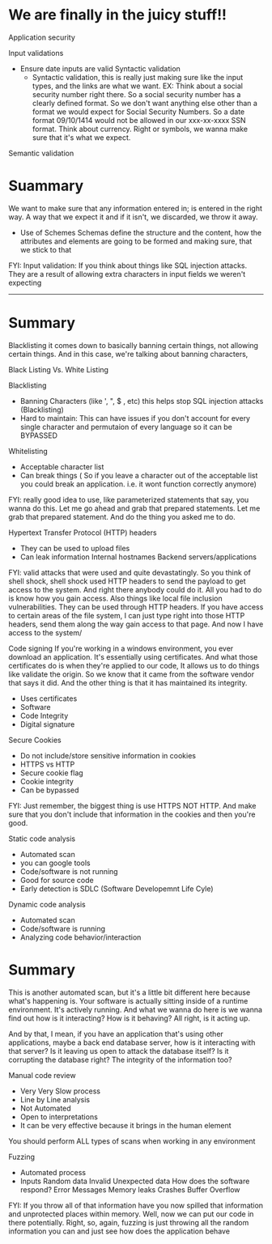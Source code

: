 # We are finally in the juicy stuff!! 
Application security


Input validations
- Ensure date inputs are valid
    Syntactic validation
    * Syntactic validation, this is really just making sure like the input types, and the links are what we want.
EX: 
Think about a social security number right there. So a social security number has a clearly defined format.
So we don't want anything else other than a format we would expect for Social Security Numbers. So a date format 09/10/1414 would not be allowed in our xxx-xx-xxxx SSN format. 
Think about currency. Right or symbols, we wanna make sure that it's what we expect.

Semantic validation
# Suammary
We want to make sure that any information entered in; is entered in the right way. A way that we expect it and if it isn't, we discarded, we throw it away.

- Use of Schemes 
Schemas define the structure and the content, how the attributes and elements are going to be formed and making sure, that we stick to that

FYI: Input validation: If you think about things like SQL injection attacks. They are a result of allowing extra characters in input fields we weren't expecting

-------------------------------------------------------------------------------------------------------------------------------

# Summary
Blacklisting it comes down to basically banning certain things, not allowing certain things. And in this case, we're talking about banning characters,

Black Listing Vs. White Listing

Blacklisting
- Banning Characters (like ', ", $ , etc) this helps stop SQL injection attacks (Blacklisting)
- Hard to maintain: This can have issues if you don't account for every single character and permutaion of every language so it can be BYPASSED

Whitelisting
- Acceptable character list
- Can break things ( So if you leave a character out of the acceptable list you could break an application. i.e. it wont function correctly anymore)

FYI: really good idea to use, like parameterized statements that say, you wanna do this. Let me go ahead and grab that prepared statements. Let me grab that prepared statement. And do the thing you asked me to do.


Hypertext Transfer Protocol (HTTP) headers
- They can be used to upload files
- Can leak information
    Internal hostnames
    Backend servers/applications

FYI: valid attacks that were used and quite devastatingly. So you think of shell shock, shell shock used HTTP headers to send the payload to get access to the system. And right there anybody could do it. All you had to do is know how you gain access. Also things like local file inclusion vulnerabilities. They can be used through HTTP headers. If you have access to certain areas of the file system, I can just type right into those HTTP headers, send them along the way gain access to that page. And now I have access to the system/

Code signing
If you're working in a windows environment, you ever download an application. It's essentially using certificates. And what those certificates do is when they're applied to our code, It allows us to do things like validate the origin. So we know that it came from the software vendor that says it did. And the other thing is that it has maintained its integrity.
- Uses certificates
- Software
- Code Integrity
- Digital signature

Secure Cookies
- Do not include/store sensitive information in cookies
- HTTPS vs HTTP
- Secure cookie flag
- Cookie integrity
- Can be bypassed

FYI: Just remember, the biggest thing is use HTTPS NOT HTTP. And make sure that you don't include that information in the cookies and then you're good.

Static code analysis
- Automated scan
- you can google tools
- Code/software is not running
- Good for source code
- Early detection is SDLC (Software Developemnt Life Cyle)


Dynamic code analysis
- Automated scan
- Code/software is running
- Analyzing code behavior/interaction

# Summary
This is another automated scan, but it's a little bit different here because what's happening is. Your software is actually sitting inside of a runtime environment. It's actively running. And what we wanna do here is we wanna find out how is it interacting? How is it behaving? All right, is it acting up.

And by that, I mean, if you have an application that's using other applications, maybe a back end database server, how is it interacting with that server? Is it leaving us open to attack the database itself? Is it corrupting the database right? The integrity of the information too?


Manual code review
- Very Very Slow process
- Line by Line analysis
- Not Automated
- Open to interpretations
- It can be very effective because it brings in the human element

You should perform ALL types of scans when working in any environment

Fuzzing
- Automated process
- Inputs
    Random data
    Invalid
    Unexpected data
How does the software respond?
    Error Messages
    Memory leaks
    Crashes
    Buffer Overflow

FYI: If you throw all of that information have you now spilled that information and unprotected places within memory. Well, now we can put our code in there potentially. Right, so, again, fuzzing is just throwing all the random information you can and just see how does the application behave


